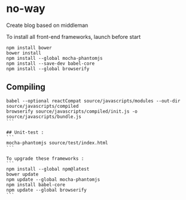 no-way
======

Create blog based on middleman

To install all front-end frameworks, launch before start 
``` 
npm install bower
bower install
npm install --global mocha-phantomjs
npm install --save-dev babel-core
npm install --global browserify
```
## Compiling
````
babel --optional reactCompat source/javascripts/modules --out-dir source/javascripts/compiled
browserify source/javascripts/compiled/init.js -o source/javascripts/bundle.js
```

## Unit-test : 
```
mocha-phantomjs source/test/index.html
```

To upgrade these frameworks :
``` 
npm install --global npm@latest
bower update
npm update --global mocha-phantomjs
npm install babel-core
npm update --global browserify
```